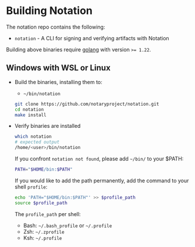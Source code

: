 # Building Notation

The notation repo contains the following:

- `notation` - A CLI for signing and verifying artifacts with Notation

Building above binaries require [golang](https://golang.org/dl/) with version `>= 1.22`.

## Windows with WSL or Linux

- Build the binaries, installing them to:
  - `~/bin/notation`
  ```sh
  git clone https://github.com/notaryproject/notation.git
  cd notation
  make install
  ```
- Verify binaries are installed
  ```sh
  which notation
  # expected output
  /home/<user>/bin/notation
  ```

  If you confront `notation not found`, please add `~/bin/` to your $PATH:
  ```sh
  PATH="$HOME/bin:$PATH"
  ```
  If you would like to add the path permanently, add the command to your shell `profile`:
  ```sh
  echo 'PATH="$HOME/bin:$PATH"' >> $profile_path
  source $profile_path
  ```
  The `profile_path` per shell:
  - Bash: `~/.bash_profile` or `~/.profile`
  - Zsh: `~/.zprofile`
  - Ksh: `~/.profile`


